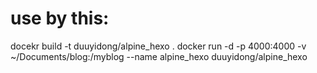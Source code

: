# use by this:

docekr build -t duuyidong/alpine_hexo .
docker run -d -p 4000:4000 -v ~/Documents/blog:/myblog --name alpine_hexo duuyidong/alpine_hexo
